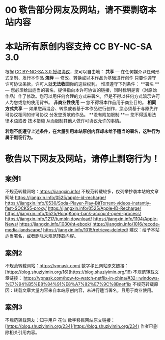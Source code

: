 # 00 敬告部分网友及网站，请不要剽窃本站内容


# 本站所有原创内容支持 CC BY-NC-SA 3.0

根据 [CC BY-NC-SA 3.0 授权协议](https://creativecommons.org/licenses/by-nc-sa/3.0/hk/deed.zh)，您可以自由地：
**共享** — 在任何媒介以任何形式复制、发行本作品
**演绎** — 修改、转换或以本作品为基础进行创作
只要你遵守许可协议条款，许可人就**无法收回**你的这些权利。
惟须遵守下列条件：
**署名 **— 您必须给出适当的署名，提供指向本许可协议的链接，同时标明是否（对原始作品）作了修改。您可以用任何合理的方式来署名，但是不得以任何方式暗示许可人为您或您的使用背书。
**非商业性使用** — 您不得将本作品用于商业目的。
**相同方式共享** — 如果您再混合、转换或者基于本作品进行创作，您必须基于与原先许可协议相同的许可协议 分发您贡献的作品。
**没有附加限制 **— 您不得适用法律术语或者 技术措施 从而限制其他人做许可协议允许的事情。


**若您不能遵守上述条件，在大量引用本站原创内容却未给予适当的署名，这种行为属于剽窃行为。**

# 敬告以下网友及网站，请停止剽窃行为！



## 案例1
不规范转载网站：https://jiangxin.info/
不规范转载较多，仅列举抄袭本站的文章网址
https://jiangxin.info/0525/apple-id-recharge/
https://jiangxin.info/0530/Soda-Player-Play-BitTorrent-videos-instantly-fast-SOCKS5-proxy/
https://jiangxin.info/0525/Apple-ID-Recharge/
https://jiangxin.info/0525/HongKong-bank-account-open-process/
https://jiangxin.info/1217/tumblr-download/
https://jiangxin.info/1104/Apple-News/
https://jiangxin.info/1030/ht-ebook/
https://jiangxin.info/1016/recode-media-landscape/
https://jiangxin.info/1015/retrieve-deleted/
建议：给予本站适当署名，或者删除未规范转载内容。

## 案例2

不规范转载网站：https://vpnask.com/
数字移民网站原文链接：[https://blog.shuziyimin.org/16](https://blog.shuziyimin.org/16)
不规范转载文章链接：
https://vpnask.com/how-to-watch-netflix-in-china/#32--windows-%E7%94%B5%E8%84%91%E8%A7%82%E7%9C%8Bnetflix
不规范转载原因：转载文章大量内容来自本站原创内容，未进行适当署名，且用于商业使用。

## 案例3
不规范转载网友：知乎用户 花似
数字移民网站原文链接： [https://blog.shuziyimin.org/234](https://blog.shuziyimin.org/234)
作者已删除相关引用内容。